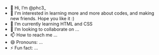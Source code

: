 - 👋 Hi, I’m @phc3_
- 👀 I'm interested in learning more and more about codes, and making new friends. Hope you like it :)
- 🌱 I’m currently learning HTML and CSS
- 💞️ I’m looking to collaborate on ...
- 📫 How to reach me ...
- 😄 Pronouns: ...
- ⚡ Fun fact: ...

<!---
phc3-html/phc3-html is a ✨ special ✨ repository because its `README.md` (this file) appears on your GitHub profile.
You can click the Preview link to take a look at your changes.
--->
